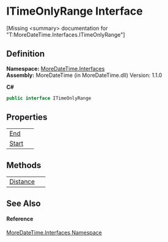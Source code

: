 # ITimeOnlyRange Interface


\[Missing &lt;summary&gt; documentation for "T:MoreDateTime.Interfaces.ITimeOnlyRange"\]



## Definition
**Namespace:** <a href="ef345705-d0d8-5472-d7be-04b87d131a0e">MoreDateTime.Interfaces</a>  
**Assembly:** MoreDateTime (in MoreDateTime.dll) Version: 1.1.0

**C#**
``` C#
public interface ITimeOnlyRange
```



## Properties
<table>
<tr>
<td><a href="eafc0d28-47dd-27f2-586f-4aacee5ed56d">End</a></td>
<td> </td></tr>
<tr>
<td><a href="78b03d25-c84a-941c-ec33-00f82361a840">Start</a></td>
<td> </td></tr>
</table>

## Methods
<table>
<tr>
<td><a href="f15c447a-23ff-fdc0-7e51-ed9944aaf869">Distance</a></td>
<td> </td></tr>
</table>

## See Also


#### Reference
<a href="ef345705-d0d8-5472-d7be-04b87d131a0e">MoreDateTime.Interfaces Namespace</a>  
